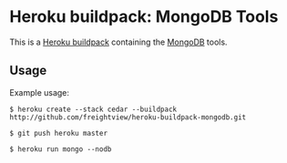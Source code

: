 Heroku buildpack: MongoDB Tools
=======================

This is a [Heroku buildpack](http://devcenter.heroku.com/articles/buildpacks) containing the [MongoDB](http://www.mongodb.org/) tools.

Usage
-----

Example usage:

    $ heroku create --stack cedar --buildpack http://github.com/freightview/heroku-buildpack-mongodb.git

    $ git push heroku master

    $ heroku run mongo --nodb
